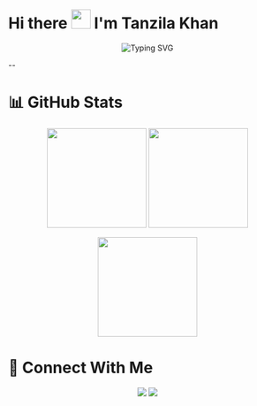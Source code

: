 # Hi there <img src="https://media.giphy.com/media/hvRJCLFzcasrR4ia7z/giphy.gif" width="35" height="35"/> I'm **Tanzila Khan**

<p align="center">
  <img src="https://readme-typing-svg.demolab.com?font=Poppins&weight=600&size=26&pause=1000&center=true&width=435&lines=AI%2FML+Researcher;Multi-Agent+RL+Explorer;Full-Stack+Flutter+%26+Next.js+Developer;Open-Source+Contributor" alt="Typing SVG" />
</p>

--

# 📊 GitHub Stats
<p align="center"> <img src="https://github-readme-stats.vercel.app/api?username=TanzilaKhan1&show_icons=true&theme=radical&hide_rank=true" height="180"/> <img src="https://github-readme-streak-stats.herokuapp.com/?user=TanzilaKhan1&theme=radical" height="180"/> </p> <p align="center"> <img src="https://github-readme-stats.vercel.app/api/top-langs/?username=TanzilaKhan1&layout=compact&theme=radical" height="180"/> </p>


# 🤝 Connect With Me
<p align="center"> <a href="mailto:tanzila011001@gmail.com"><img src="https://img.shields.io/badge/-Email-D14836?style=for-the-badge&logo=gmail&logoColor=white"></a> <a href="https://www.linkedin.com/in/tanzila-khan-645193313/"><img src="https://img.shields.io/badge/-LinkedIn-0A66C2?style=for-the-badge&logo=linkedin&logoColor=white"></a>
